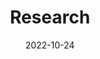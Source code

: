 ---
# Leave the homepage title empty to use the site title
title: Research
date: 2022-10-24
type: landing

sections:
  - block: markdown
    content: 
      title: | 
        <h1 text-align: center;">Research</h1>
      subtitle: | 
        <h2 style="font-size: 28px; text-align: left;">Overview</h2>
      text: |
        - <p style="font-size: 20px;">Innovations in chemistry have been a strong propellent to solving important challenges in energy, environment and health. The lifecycle of chemical innovation includes molecular discovery, reaction engineering, and process design and optimization. Computational modeling has played an important role in this process, but challenges still exist in different aspects. First, the scope and complexity of the molecules and chemistry are rapidly increasing. Efficient and rational exploration of the chemical space is desired in order to maximize the likelihood of success. </p>

        - <p style="font-size: 20px;">We are broadly interested in developing and applying various modeling techniques in chemical engineering. In particular, recent advances in machine learning demonstrated its potential in elucidating complicated patterns, simplifying or replacing computationally intensive simulations, and optimizing long, sequential decision making processes. We are excited about combining machine learning and other modeling techniques to solve problems spanning different stages and scales, including chemical discovery and planning, reaction engineering and process design and optimization. </p>
        <figure style="text-align: center;"><img src="A1.png" alt="Description of the figure" style="margin: auto; display: block;"></figure>

  - block: markdown
    content: 
      title: | 
        <h2 style="font-size: 28px; text-align: left;">Machine Learning for Polymer Design and Optimization​</h2> 
      text: |
        - <p style="font-size: 20px;">Polymers are an important class of materials that are ubiquitous, affecting almost all industries and everyday lives to an extraordinary extent. However, the polymer space is still underexplored; variability of both the structure of monomers and polymerization methods makes the space infinitely large. We aim to build a computational pipeline to help develop new polymers that have improved properties, while the monomers are synthetically accessible and the polymerization/depolymerization reactions can be simulated. </p>
        <figure style="text-align: center;"><img src="A2.png" alt="Description of the figure" style="margin: auto; display: block;"></figure>
  - block: markdown
    content: 
      title: | 
        <h2 style="font-size: 28px; text-align: left;">Machine Learning for Polymer Design and Optimization​</h2> 
      text: |
        - <p style="font-size: 20px;">Mechanistic understanding of chemical reactions equips chemical engineers with the power to optimize reaction conditions to maximize the yield of desired products and reduce by-product formation, and it is desirable in many fields including biomass conversion and catalytic reaction systems. The computational search of reaction mechanisms can be challenging due to the large search space. We aim to use reinforcement learning methods to focus on feasible and productive elementary reaction steps, thus accelerating reaction mechanism search. It can potentially be applied to combustion chemistry, organic synthesis and atmospheric chemistry, etc. </p>
        <figure style="text-align: center;"><img src="A3.png" alt="Description of the figure" style="margin: auto; display: block;"></figure>
  - block: markdown
    content: 
      title: | 
        <h2 style="font-size: 28px; text-align: left;">Machine Learning for Polymer Design and Optimization​</h2> 
      text: |
        - <p style="font-size: 20px;">The discovery of small molecules is a topic of long-lasting interest in chemistry. Inevitably, the newly discovered molecules will need to have a scaled-up process in order to be practically useful. Traditionally, molecular discovery and process development are separated phases, but many times it is difficult or even impossible to boost the yield of the discovery-stage chemistry to satisfy production demand with simple modifications followed by process optimization. We aim to tackle this problem combining retrosynthesis, machine learning, process simulation and optimization. </p>
        <figure style="text-align: center;"><img src="A4.png" alt="Description of the figure" style="margin: auto; display: block;"></figure>

---